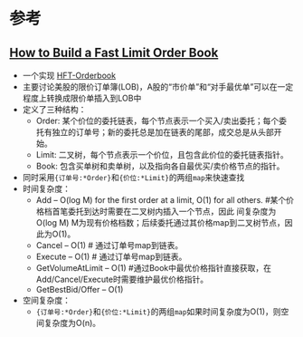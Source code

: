 # 参考

## [How to Build a Fast Limit Order Book](/doc/ref_paper/howtohft_howtobuildafastlimitorderbook.pdf)

* 一个实现 [HFT-Orderbook](https://github.com/Crypto-toolbox/HFT-Orderbook)
* 主要讨论美股的限价订单簿(LOB)，A股的“市价单”和“对手最优单”可以在一定程度上转换成限价单插入到LOB中
* 定义了三种结构：
  * Order: 某个价位的委托链表，每个节点表示一个买入/卖出委托；每个委托有独立的订单号；新的委托总是加在链表的尾部，成交总是从头部开始。
  * Limit: 二叉树，每个节点表示一个价位，且包含此价位的委托链表指针。
  * Book: 包含买单树和卖单树，以及指向各自最优买/卖价格节点的指针。
* 同时采用```{订单号:*Order}```和```{价位:*Limit}```的两组```map```来快速查找
* 时间复杂度：
  * Add – O(log M) for the first order at a limit, O(1) for all others. #某个价格档首笔委托到达时需要在二叉树内插入一个节点，因此  间复杂度为O(log M) M为现有价格档数；后续委托通过其价格map到二叉树节点，因此为O(1)。
  * Cancel – O(1) # 通过订单号map到链表。
  * Execute – O(1)    # 通过订单号map到链表。
  * GetVolumeAtLimit – O(1)   #通过Book中最优价格指针直接获取，在Add/Cancel/Execute时需要维护最优价格指针。
  * GetBestBid/Offer – O(1)
* 空间复杂度：
  * ```{订单号:*Order}```和```{价位:*Limit}```的两组```map```如果时间复杂度为O(1)，则空间复杂度为O(n)。

